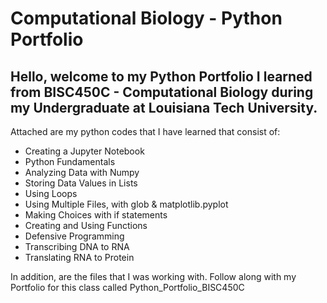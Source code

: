 # Computational Biology - Python Portfolio
## Hello, welcome to my Python Portfolio I learned from BISC450C - Computational Biology during my Undergraduate at Louisiana Tech University.


Attached are my python codes that I have learned that consist of:
- Creating a Jupyter Notebook
- Python Fundamentals
- Analyzing Data with Numpy
- Storing Data Values in Lists
- Using Loops
- Using Multiple Files, with glob & matplotlib.pyplot
- Making Choices with if statements
- Creating and Using Functions
- Defensive Programming
- Transcribing DNA to RNA
- Translating RNA to Protein

In addition, are the files that I was working with. Follow along with my Portfolio for this class called Python_Portfolio_BISC450C
